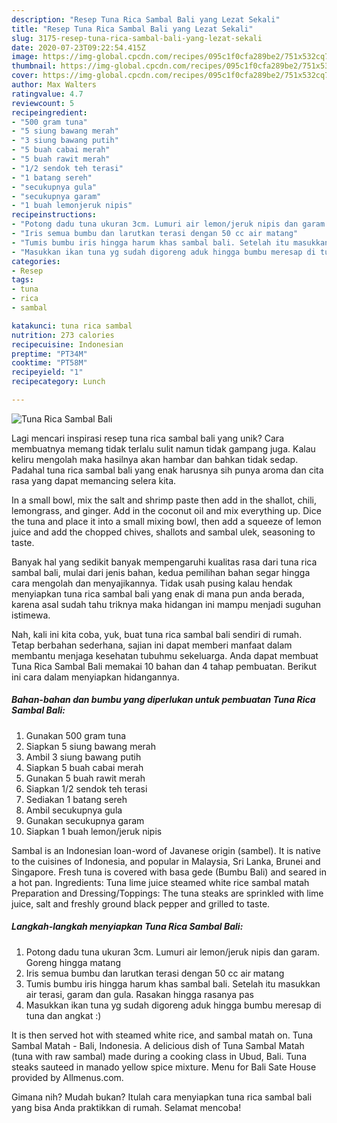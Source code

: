 ```yaml
---
description: "Resep Tuna Rica Sambal Bali yang Lezat Sekali"
title: "Resep Tuna Rica Sambal Bali yang Lezat Sekali"
slug: 3175-resep-tuna-rica-sambal-bali-yang-lezat-sekali
date: 2020-07-23T09:22:54.415Z
image: https://img-global.cpcdn.com/recipes/095c1f0cfa289be2/751x532cq70/tuna-rica-sambal-bali-foto-resep-utama.jpg
thumbnail: https://img-global.cpcdn.com/recipes/095c1f0cfa289be2/751x532cq70/tuna-rica-sambal-bali-foto-resep-utama.jpg
cover: https://img-global.cpcdn.com/recipes/095c1f0cfa289be2/751x532cq70/tuna-rica-sambal-bali-foto-resep-utama.jpg
author: Max Walters
ratingvalue: 4.7
reviewcount: 5
recipeingredient:
- "500 gram tuna"
- "5 siung bawang merah"
- "3 siung bawang putih"
- "5 buah cabai merah"
- "5 buah rawit merah"
- "1/2 sendok teh terasi"
- "1 batang sereh"
- "secukupnya gula"
- "secukupnya garam"
- "1 buah lemonjeruk nipis"
recipeinstructions:
- "Potong dadu tuna ukuran 3cm. Lumuri air lemon/jeruk nipis dan garam. Goreng hingga matang"
- "Iris semua bumbu dan larutkan terasi dengan 50 cc air matang"
- "Tumis bumbu iris hingga harum khas sambal bali. Setelah itu masukkan air terasi, garam dan gula. Rasakan hingga rasanya pas"
- "Masukkan ikan tuna yg sudah digoreng aduk hingga bumbu meresap di tuna dan angkat :)"
categories:
- Resep
tags:
- tuna
- rica
- sambal

katakunci: tuna rica sambal 
nutrition: 273 calories
recipecuisine: Indonesian
preptime: "PT34M"
cooktime: "PT58M"
recipeyield: "1"
recipecategory: Lunch

---
```



![Tuna Rica Sambal Bali](https://img-global.cpcdn.com/recipes/095c1f0cfa289be2/751x532cq70/tuna-rica-sambal-bali-foto-resep-utama.jpg)

Lagi mencari inspirasi resep tuna rica sambal bali yang unik? Cara membuatnya memang tidak terlalu sulit namun tidak gampang juga. Kalau keliru mengolah maka hasilnya akan hambar dan bahkan tidak sedap. Padahal tuna rica sambal bali yang enak harusnya sih punya aroma dan cita rasa yang dapat memancing selera kita.

In a small bowl, mix the salt and shrimp paste then add in the shallot, chili, lemongrass, and ginger. Add in the coconut oil and mix everything up. Dice the tuna and place it into a small mixing bowl, then add a squeeze of lemon juice and add the chopped chives, shallots and sambal ulek, seasoning to taste.

Banyak hal yang sedikit banyak mempengaruhi kualitas rasa dari tuna rica sambal bali, mulai dari jenis bahan, kedua pemilihan bahan segar hingga cara mengolah dan menyajikannya. Tidak usah pusing kalau hendak menyiapkan tuna rica sambal bali yang enak di mana pun anda berada, karena asal sudah tahu triknya maka hidangan ini mampu menjadi suguhan istimewa.


Nah, kali ini kita coba, yuk, buat tuna rica sambal bali sendiri di rumah. Tetap berbahan sederhana, sajian ini dapat memberi manfaat dalam membantu menjaga kesehatan tubuhmu sekeluarga. Anda dapat membuat Tuna Rica Sambal Bali memakai 10 bahan dan 4 tahap pembuatan. Berikut ini cara dalam menyiapkan hidangannya.

<!--inarticleads1-->

##### Bahan-bahan dan bumbu yang diperlukan untuk pembuatan Tuna Rica Sambal Bali:

1. Gunakan 500 gram tuna
1. Siapkan 5 siung bawang merah
1. Ambil 3 siung bawang putih
1. Siapkan 5 buah cabai merah
1. Gunakan 5 buah rawit merah
1. Siapkan 1/2 sendok teh terasi
1. Sediakan 1 batang sereh
1. Ambil secukupnya gula
1. Gunakan secukupnya garam
1. Siapkan 1 buah lemon/jeruk nipis


Sambal is an Indonesian loan-word of Javanese origin (sambel). It is native to the cuisines of Indonesia, and popular in Malaysia, Sri Lanka, Brunei and Singapore. Fresh tuna is covered with basa gede (Bumbu Bali) and seared in a hot pan. Ingredients: Tuna lime juice steamed white rice sambal matah Preparation and Dressing/Toppings: The tuna steaks are sprinkled with lime juice, salt and freshly ground black pepper and grilled to taste. 

<!--inarticleads2-->

##### Langkah-langkah menyiapkan Tuna Rica Sambal Bali:

1. Potong dadu tuna ukuran 3cm. Lumuri air lemon/jeruk nipis dan garam. Goreng hingga matang
1. Iris semua bumbu dan larutkan terasi dengan 50 cc air matang
1. Tumis bumbu iris hingga harum khas sambal bali. Setelah itu masukkan air terasi, garam dan gula. Rasakan hingga rasanya pas
1. Masukkan ikan tuna yg sudah digoreng aduk hingga bumbu meresap di tuna dan angkat :)


It is then served hot with steamed white rice, and sambal matah on. Tuna Sambal Matah - Bali, Indonesia. A delicious dish of Tuna Sambal Matah (tuna with raw sambal) made during a cooking class in Ubud, Bali. Tuna steaks sauteed in manado yellow spice mixture. Menu for Bali Sate House provided by Allmenus.com. 

Gimana nih? Mudah bukan? Itulah cara menyiapkan tuna rica sambal bali yang bisa Anda praktikkan di rumah. Selamat mencoba!
